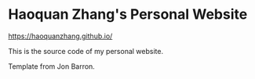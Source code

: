 # Haoquan Zhang's Personal Website
<https://haoquanzhang.github.io/>

This is the source code of my personal website.

Template from Jon Barron.
